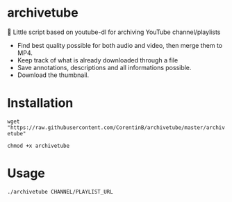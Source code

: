 # archivetube
💾 Little script based on youtube-dl for archiving YouTube channel/playlists

- Find best quality possible for both audio and video, then merge them to MP4.
- Keep track of what is already downloaded through a file
- Save annotations, descriptions and all informations possible.
- Download the thumbnail.

# Installation

```wget "https://raw.githubusercontent.com/CorentinB/archivetube/master/archivetube"```

```chmod +x archivetube```

# Usage

```./archivetube CHANNEL/PLAYLIST_URL```
